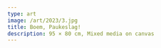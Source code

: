 ```yaml
---
type: art
image: /art/2023/3.jpg
title: Boem, Paukeslag!
description: 95 × 80 cm, Mixed media on canvas
---
```

